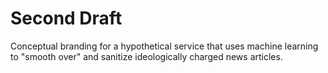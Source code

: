 # Second Draft

Conceptual branding for a hypothetical service that uses machine learning to "smooth over" and sanitize ideologically charged news articles.
